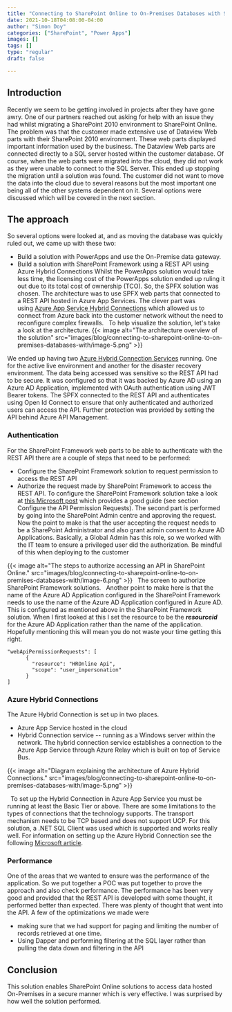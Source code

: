 ```yaml
---
title: "Connecting to SharePoint Online to On-Premises Databases with SharePoint Framework"
date: 2021-10-18T04:08:00-04:00
author: "Simon Doy"
categories: ["SharePoint", "Power Apps"]
images: []
tags: []
type: "regular"
draft: false

---
```


## Introduction 

Recently we seem to be getting involved in projects after they have gone
awry. One of our partners reached out asking for help with an issue they
had whilst migrating a SharePoint 2010 environment to SharePoint Online.
The problem was that the customer made extensive use of Dataview Web
parts with their SharePoint 2010 environment. These web parts displayed
important information used by the business. The Dataview Web parts are
connected directly to a SQL server hosted within the customer database.
Of course, when the web parts were migrated into the cloud, they did not
work as they were unable to connect to the SQL Server. This ended up
stopping the migration until a solution was found.
The customer did not want to move the data into the cloud due to several
reasons but the most important one being all of the other systems
dependent on it.
Several options were discussed which will be covered in the next
section.
 
 
## The approach 

So several options were looked at, and as moving the database was
quickly ruled out, we came up with these two:
-   Build a solution with PowerApps and use the On-Premise data gateway.
-   Build a solution with SharePoint Framework using a REST API using
    Azure Hybrid Connections
Whilst the PowerApps solution would take less time, the licensing cost
of the PowerApps solution ended up ruling it out due to its total cost
of ownership (TCO).
So, the SPFX solution was chosen. The architecture was to use SPFX web
parts that connected to a REST API hosted in Azure App Services. The
clever part was using [Azure App Service Hybrid
Connections](https://docs.microsoft.com/en-us/azure/app-service/app-service-hybrid-connections) which
allowed us to connect from Azure back into the customer network without
the need to reconfigure complex firewalls.
 
To help visualize the solution, let's take a look at the architecture.
{{< image alt="The architecture overview of the solution" src="images/blog/connecting-to-sharepoint-online-to-on-premises-databases-with/image-5.png" >}}

We ended up having two [Azure Hybrid Connection
Services](https://docs.microsoft.com/en-us/azure/app-service/app-service-hybrid-connections) running.
One for the active live environment and another for the disaster
recovery environment.
The data being accessed was sensitive so the REST API had to be secure.
It was configured so that it was backed by Azure AD using an Azure AD
Application, implemented with OAuth authentication using JWT Bearer
tokens. The SPFX connected to the REST API and authenticates using Open
Id Connect to ensure that only authenticated and authorized users can
access the API. Further protection was provided by setting the API
behind Azure API Management.
 
### Authentication 

For the SharePoint Framework web parts to be able to authenticate with
the REST API there are a couple of steps that need to be performed:
-   Configure the SharePoint Framework solution to request permission to
    access the REST API
-   Authorize the request made by SharePoint Framework to access the
    REST API.
To configure the SharePoint Framework solution take a look at [this
Microsoft
post](https://docs.microsoft.com/en-us/sharepoint/dev/spfx/use-aad-tutorial#configure-the-api-permissions-requests) which
provides a good guide (see section Configure the API Permission
Requests).
The second part is performed by going into the SharePoint Admin centre
and approving the request. Now the point to make is that the user
accepting the request needs to be a SharePoint Administrator and also
grant admin consent to Azure AD Applications. Basically, a Global Admin
has this role, so we worked with the IT team to ensure a privileged user
did the authorization. Be mindful of this when deploying to the customer

{{< image alt="The steps to authorize accessing an API in SharePoint Online." src="images/blog/connecting-to-sharepoint-online-to-on-premises-databases-with/image-6.png" >}}
 
The screen to authorize SharePoint Framework solutions.
 
Another point to make here is that the name of the Azure AD Application
configured in the SharePoint Framework needs to use the name of the
Azure AD Application configured in Azure AD. This is configured as
mentioned above in the SharePoint Framework solution. When I first
looked at this I set the resource to be the ***resourceid*** for the
Azure AD Application rather than the name of the application.
Hopefully mentioning this will mean you do not waste your time getting
this right.

``` wp-block-code
"webApiPermissionRequests": [
      {
        "resource": "HROnline Api",
        "scope": "user_impersonation"
      }
]
```

### Azure Hybrid Connections 
The Azure Hybrid Connection is set up in two places.
-   Azure App Service hosted in the cloud
-   Hybrid Connection service -- running as a Windows server within the
    network.
The hybrid connection service establishes a connection to the Azure App
Service through Azure Relay which is built on top of Service Bus.

{{< image alt="Diagram explaining the architecture of Azure Hybrid Connections." src="images/blog/connecting-to-sharepoint-online-to-on-premises-databases-with/image-5.png" >}}

 
To set up the Hybrid Connection in Azure App Service you must be running
at least the Basic Tier or above.
There are some limitations to the types of connections that the
technology supports. The transport mechanism needs to be TCP based and
does not support UCP. For this solution, a .NET SQL Client was used
which is supported and works really well.
For information on setting up the Azure Hybrid Connection see the
following [Microsoft article](https://docs.microsoft.com/en-us/azure/app-service/app-service-hybrid-connections).
 
###  Performance 
One of the areas that we wanted to ensure was the performance of the
application. So we put together a POC was put together to prove the
approach and also check performance. The performance has been very good
and provided that the REST API is developed with some thought, it
performed better than expected.
There was plenty of thought that went into the API. A few of the
optimizations we made were
-   making sure that we had support for paging and limiting the number
    of records retrieved at one time.
-   Using Dapper and performing filtering at the SQL layer rather than
    pulling the data down and filtering in the API

## Conclusion 
This solution enables SharePoint Online solutions to access data hosted
On-Premises in a secure manner which is very effective. I was surprised
by how well the solution performed.
 